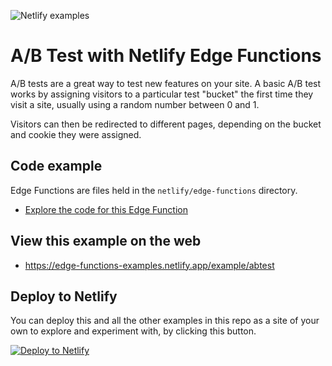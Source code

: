 ![Netlify examples](https://user-images.githubusercontent.com/5865/159468750-df1c2783-39b2-40da-9c0f-971f72a7ea3f.png)

# A/B Test with Netlify Edge Functions

A/B tests are a great way to test new features on your site. A basic A/B test works by assigning visitors to a
particular test "bucket" the first time they visit a site, usually using a random number between 0 and 1.

Visitors can then be redirected to different pages, depending on the bucket and cookie they were assigned.

## Code example

Edge Functions are files held in the `netlify/edge-functions` directory.

- [Explore the code for this Edge Function](../../netlify/edge-functions/abtest)

## View this example on the web

- https://edge-functions-examples.netlify.app/example/abtest

## Deploy to Netlify

You can deploy this and all the other examples in this repo as a site of your own to explore and experiment with, by
clicking this button.

[![Deploy to Netlify](https://www.netlify.com/img/deploy/button.svg)](https://app.netlify.com/start/deploy?repository=https://github.com/netlify/edge-functions-examples)
